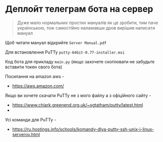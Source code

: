 # Деплойт телеграм бота на сервер
> Дуже мало нормальних простих мануалів як це зробити, тим паче українською, тож самостійно наламавши дров вирішив написати мануал

Щоб читати мануал відкрийте `Server Manual.pdf`

Для встановлення PuTTy `putty-64bit-0.77-installer.msi`

Код бота для прикладу `main.py` (якщо захочете скопіювати не забудьте вставити токен свого бота)

Посилання на amazon aws -
- https://aws.amazon.com/

Якщо ви хочете скачати PuTTy не з мого файлу а з офіційного сайту -
- https://www.chiark.greenend.org.uk/~sgtatham/putty/latest.html
- 
Усі команди для PuTTy -
- https://ru.hostings.info/schools/komandy-dlya-putty-ssh-unix-i-linux-serverov.html
